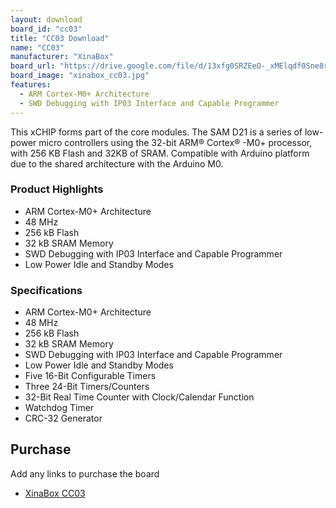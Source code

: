 ```yaml
---
layout: download
board_id: "cc03"
title: "CC03 Download"
name: "CC03"
manufacturer: "XinaBox"
board_url: "https://drive.google.com/file/d/13xfg0SRZEeO-_xMElqdf0Sne8rjAcfyn/view"
board_image: "xinabox_cc03.jpg"
features:
  - ARM Cortex-M0+ Architecture
  - SWD Debugging with IP03 Interface and Capable Programmer
---
```


This xCHIP forms part of the core modules. The SAM D21 is a series of low-power micro controllers using the 32-bit ARM® Cortex® -M0+ processor, with 256 KB Flash and 32KB of SRAM. Compatible with Arduino platform due to the shared architecture with the Arduino M0.

### Product Highlights

* ARM Cortex-M0+ Architecture
* 48 MHz
* 256 kB Flash
* 32 kB SRAM Memory
* SWD Debugging with IP03 Interface and Capable Programmer
* Low Power Idle and Standby Modes

### Specifications

* ARM Cortex-M0+ Architecture
* 48 MHz
* 256 kB Flash
* 32 kB SRAM Memory
* SWD Debugging with IP03 Interface and Capable Programmer
* Low Power Idle and Standby Modes
* Five 16-Bit Configurable Timers
* Three 24-Bit Timers/Counters
* 32-Bit Real Time Counter with Clock/Calendar Function
* Watchdog Timer
* CRC-32 Generator

## Purchase
Add any links to purchase the board
* [XinaBox CC03](https://xinabox.cc/products/cc03?_pos=1&_sid=ecd354e4d&_ss=r)
